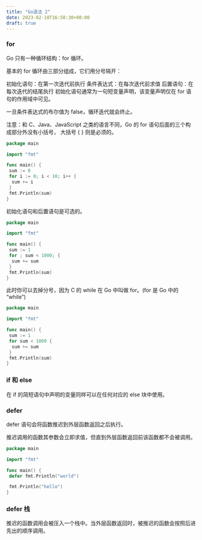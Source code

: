 ```yaml
---
title: "Go语法 2"
date: 2023-02-10T16:58:30+08:00
draft: true
---
```


### for

Go 只有一种循环结构：for 循环。

基本的 for 循环由三部分组成，它们用分号隔开：

初始化语句：在第一次迭代前执行
条件表达式：在每次迭代前求值
后置语句：在每次迭代的结尾执行
初始化语句通常为一句短变量声明，该变量声明仅在 for 语句的作用域中可见。

一旦条件表达式的布尔值为 false，循环迭代就会终止。

注意：和 C、Java、JavaScript 之类的语言不同，Go 的 for 语句后面的三个构成部分外没有小括号， 大括号 { } 则是必须的。

```go
package main

import "fmt"

func main() {
 sum := 0
 for i := 0; i < 10; i++ {
  sum += i
 }
 fmt.Println(sum)
}
```

初始化语句和后置语句是可选的。

```go
package main

import "fmt"

func main() {
 sum := 1
 for ; sum < 1000; {
  sum += sum
 }
 fmt.Println(sum)
}

```

 此时你可以去掉分号，因为 C 的 while 在 Go 中叫做 for。(for 是 Go 中的 “while”)

```go
package main

import "fmt"

func main() {
 sum := 1
 for sum < 1000 {
  sum += sum
 }
 fmt.Println(sum)
}
```

### if 和 else

在 if 的简短语句中声明的变量同样可以在任何对应的 else 块中使用。

### defer

defer 语句会将函数推迟到外层函数返回之后执行。

推迟调用的函数其参数会立即求值，但直到外层函数返回前该函数都不会被调用。

```go
package main

import "fmt"

func main() {
 defer fmt.Println("world")

 fmt.Println("hello")
}
```

### defer 栈

推迟的函数调用会被压入一个栈中。当外层函数返回时，被推迟的函数会按照后进先出的顺序调用。
